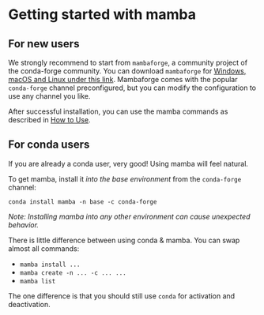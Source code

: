 Getting started with mamba
==========================

For new users
-------------

We strongly recommend to start from `mambaforge`, a community project of the conda-forge community.
You can download `mambaforge` for [Windows, macOS and Linux under this link](https://github.com/conda-forge/miniforge#mambaforge).
Mambaforge comes with the popular `conda-forge` channel preconfigured, but you can modify the configuration to use any channel you like.

After successful installation, you can use the mamba commands as described in [How to Use](how_to_use).


For conda users
---------------

If you are already a conda user, very good! Using mamba will feel natural.

To get mamba, install it _into the base environment_ from the `conda-forge` channel:

```
conda install mamba -n base -c conda-forge
```

_Note: Installing mamba into any other environment can cause unexpected behavior._

There is little difference between using conda & mamba. You can swap almost all commands:

- `mamba install ...`
- `mamba create -n ... -c ... ...`
- `mamba list`

The one difference is that you should still use `conda` for activation and deactivation.
